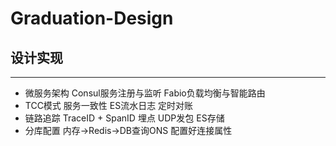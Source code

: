 # Graduation-Design

## 设计实现

---

- 微服务架构 Consul服务注册与监听 Fabio负载均衡与智能路由
- TCC模式 服务一致性 ES流水日志 定时对账
- 链路追踪 TraceID + SpanID 埋点 UDP发包 ES存储
- 分库配置 内存->Redis->DB查询ONS 配置好连接属性


